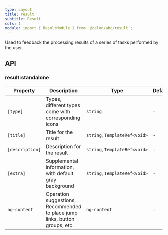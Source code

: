 ```yaml
---
type: Layout
title: result
subtitle: Result
cols: 1
module: import { ResultModule } from '@delon/abc/result';
---
```


Used to feedback the processing results of a series of tasks performed by the user.

## API

### result:standalone

| Property | Description | Type | Default |
|----------|-------------|------|---------|
| `[type]` | Types, different types come with corresponding icons | `string` | - |
| `[title]` | Title for the result | `string,TemplateRef<void>` | - |
| `[description]` | Description for the result | `string,TemplateRef<void>` | - |
| `[extra]` | Supplemental information, with default gray background | `string,TemplateRef<void>` | - |
| `ng-content` | Operation suggestions, Recommended to place jump links, button groups, etc. | `ng-content` | - |
